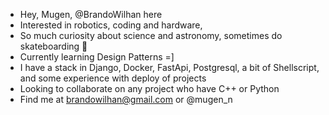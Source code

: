 - Hey, Mugen, @BrandoWilhan here
- Interested in robotics, coding and hardware, 
- So much curiosity about science and astronomy, sometimes do skateboarding :telescope:
- Currently learning Design Patterns =]
- I have a stack in Django, Docker, FastApi, Postgresql, a bit of Shellscript, and some experience with deploy of projects 
- Looking to collaborate on any project who have C++ or Python
- Find me at brandowilhan@gmail.com or @mugen_n

<!---
BrandoWilhan/BrandoWilhan is a ✨ special ✨ repository because its `README.md` (this file) appears on your GitHub profile.
You can click the Preview link to take a look at your changes.
--->
